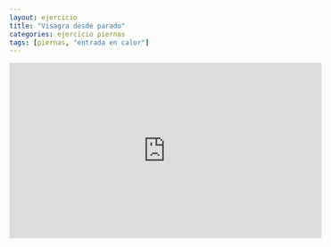```yaml
---
layout: ejercicio
title: "Visagra desde parado"
categories: ejercicio piernas
tags: [piernas, "entrada en calor"]
---
```


<div class="video-responsive">
<iframe width="560" height="315" src="https://www.youtube.com/embed/DyVx_85Do8c" title="YouTube video player" frameborder="0" allow="accelerometer; autoplay; clipboard-write; encrypted-media; gyroscope; picture-in-picture" allowfullscreen></iframe></div>
